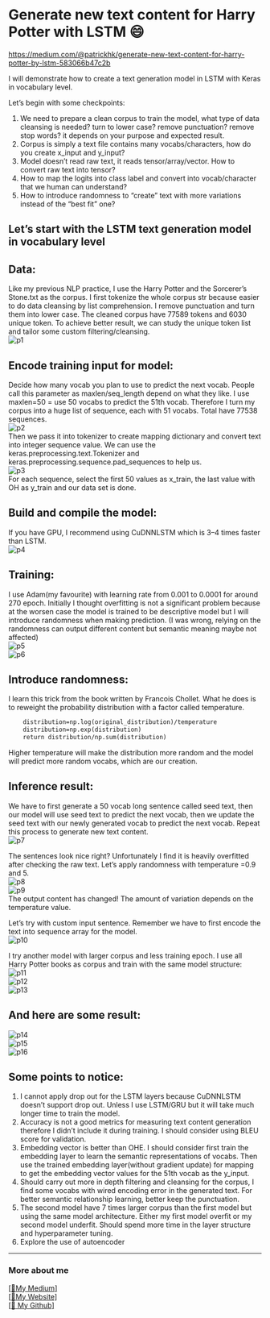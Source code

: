 # Generate new text content for Harry Potter with LSTM :smile:
https://medium.com/@patrickhk/generate-new-text-content-for-harry-potter-by-lstm-583066b47c2b

I will demonstrate how to create a text generation model in LSTM with Keras in vocabulary level.<br/>

Let’s begin with some checkpoints:<br/>
1. We need to prepare a clean corpus to train the model, what type of data cleansing is needed? turn to lower case? remove punctuation? remove stop words? it depends on your purpose and expected result.
2. Corpus is simply a text file contains many vocabs/characters, how do you create x_input and y_input?
3. Model doesn’t read raw text, it reads tensor/array/vector. How to convert raw text into tensor?
4. How to map the logits into class label and convert into vocab/character that we human can understand?
5. How to introduce randomness to “create” text with more variations instead of the “best fit” one?

## Let’s start with the LSTM text generation model in vocabulary level
## Data:
Like my previous NLP practice, I use the Harry Potter and the Sorcerer’s Stone.txt as the corpus. I first tokenize the whole corpus str because easier to do data cleansing by list comprehension. I remove punctuation and turn them into lower case. The cleaned corpus have 77589 tokens and 6030 unique token. To achieve better result, we can study the unique token list and tailor some custom filtering/cleansing.<br/>
![p1](https://cdn-images-1.medium.com/max/800/1*9rg0i4zqx30fRCr0zXh9tg.png)
## Encode training input for model:
Decide how many vocab you plan to use to predict the next vocab. People call this parameter as maxlen/seq_length depend on what they like. I use maxlen=50 = use 50 vocabs to predict the 51th vocab. Therefore I turn my corpus into a huge list of sequence, each with 51 vocabs. Total have 77538 sequences.<br/>
![p2](https://cdn-images-1.medium.com/max/800/1*216yssVnJS07eP09SUN9Eg.png)<br/>
Then we pass it into tokenizer to create mapping dictionary and convert text into integer sequence value. We can use the keras.preprocessing.text.Tokenizer and keras.preprocessing.sequence.pad_sequences to help us.<br/>
![p3](https://cdn-images-1.medium.com/max/800/1*Jqe7sZ7qXaJXzP-PggSHiQ.png)<br/>
For each sequence, select the first 50 values as x_train, the last value with OH as y_train and our data set is done.<br/>

## Build and compile the model:
If you have GPU, I recommend using CuDNNLSTM which is 3–4 times faster than LSTM.<br/>
![p4](https://cdn-images-1.medium.com/max/800/1*VREQYSoztw-zosxNTd9t3w.png)<br/>

## Training:
I use Adam(my favourite) with learning rate from 0.001 to 0.0001 for around 270 epoch. Initially I thought overfitting is not a significant problem because at the worsen case the model is trained to be descriptive model but I will introduce randomness when making prediction. (I was wrong, relying on the randomness can output different content but semantic meaning maybe not affected)<br/>
![p5](https://cdn-images-1.medium.com/max/800/1*2nP42FLgjMa3m1_wR8cDWw.png)<br/>
![p6](https://cdn-images-1.medium.com/max/800/1*5Mc8zqldTqkFmq3dBdC6Bg.png)<br/>
## Introduce randomness:
I learn this trick from the book written by Francois Chollet. What he does is to reweight the probability distribution with a factor called temperature.<br/>
```def reweight_distribution(orginal_distribution,temperature):
    distribution=np.log(original_distribution)/temperature
    distribution=np.exp(distribution)
    return distribution/np.sum(distribution)
```    
Higher temperature will make the distribution more random and the model will predict more random vocabs, which are our creation.

## Inference result:
We have to first generate a 50 vocab long sentence called seed text, then our model will use seed text to predict the next vocab, then we update the seed text with our newly generated vocab to predict the next vocab. Repeat this process to generate new text content.<br/>
![p7](https://cdn-images-1.medium.com/max/800/1*uxMHXrJ_DHLh0JwGCxkKGA.png)<br/>

The sentences look nice right? Unfortunately I find it is heavily overfitted after checking the raw text. Let’s apply randomness with temperature =0.9 and 5.<br/>
![p8](https://cdn-images-1.medium.com/max/800/1*DxhcdFpqRWEFJMBn3dHcIg.png)<br/>
![p9](https://cdn-images-1.medium.com/max/800/1*RhApHv9KnVFEIANHIRmrMg.png)<br/>
The output content has changed! The amount of variation depends on the temperature value.

Let’s try with custom input sentence. Remember we have to first encode the text into sequence array for the model.<br/>
![p10](https://cdn-images-1.medium.com/max/800/1*xW3s_0S1enIiR21YU-WfMA.png)<br/>


I try another model with larger corpus and less training epoch. I use all Harry Potter books as corpus and train with the same model structure:<br/>
![p11](https://cdn-images-1.medium.com/max/800/1*8a1LtXHzRhfJPFjVz3kRlQ.png)<br/>
![p12](https://cdn-images-1.medium.com/max/800/1*4HTzpHlepWIxGVnVBX-NRg.png)<br/>
![p13](https://cdn-images-1.medium.com/max/800/1*VL9HiK_SIf7lqfx3ETTYAA.png)<br/>
## And here are some result:
![p14](https://cdn-images-1.medium.com/max/800/1*2x-4ZusPMQ9WEnanzzTM3g.png)<br/>
![p15](https://cdn-images-1.medium.com/max/800/1*ympifPzFLamu5owCFFJMGg.png)<br/>
![p16](https://cdn-images-1.medium.com/max/800/1*KVq1IxWLs94OXpFZkbZA9Q.png)<br/>
## Some points to notice:
1. I cannot apply drop out for the LSTM layers because CuDNNLSTM doesn’t support drop out. Unless I use LSTM/GRU but it will take much longer time to train the model.
2. Accuracy is not a good metrics for measuring text content generation therefore I didn’t include it during training. I should consider using BLEU score for validation.
3. Embedding vector is better than OHE. I should consider first train the embedding layer to learn the semantic representations of vocabs. Then use the trained embedding layer(without gradient update) for mapping to get the embedding vector values for the 51th vocab as the y_input.
4. Should carry out more in depth filtering and cleansing for the corpus, I find some vocabs with wired encoding error in the generated text. For better semantic relationship learning, better keep the punctuation.
5. The second model have 7 times larger corpus than the first model but using the same model architecture. Either my first model overfit or my second model underfit. Should spend more time in the layer structure and hyperparameter tuning.
6. Explore the use of autoencoder

-------------------------------------------------------------------------------------------------------------------------------------
### More about me
[[:pencil:My Medium]](https://medium.com/@patrickhk)<br/>
[[:house_with_garden:My Website]](https://www.fiyeroleung.com/)<br/>
[[:space_invader:	My Github]](https://github.com/fiyero)<br/>
